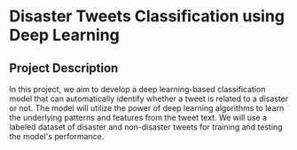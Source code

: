 # Disaster Tweets Classification using Deep Learning

## Project Description

In this project, we aim to develop a deep learning-based classification model that can automatically identify whether a tweet is related to a disaster or not. The model will utilize the power of deep learning algorithms to learn the underlying patterns and features from the tweet text. We will use a labeled dataset of disaster and non-disaster tweets for training and testing the model's performance.